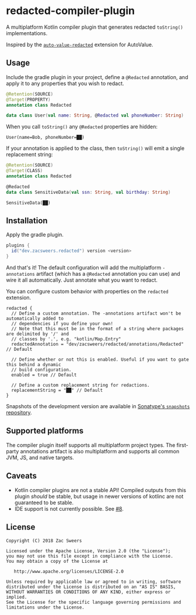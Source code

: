 redacted-compiler-plugin
========================

A multiplatform Kotlin compiler plugin that generates redacted `toString()` implementations.

Inspired by the [`auto-value-redacted`](https://github.com/square/auto-value-redacted) extension for AutoValue.

## Usage

Include the gradle plugin in your project, define a `@Redacted` annotation, and apply it to any
properties that you wish to redact.

```kotlin
@Retention(SOURCE)
@Target(PROPERTY)
annotation class Redacted

data class User(val name: String, @Redacted val phoneNumber: String)
```

When you call `toString()` any `@Redacted` properties are hidden:

```
User(name=Bob, phoneNumber=██)
```

If your annotation is applied to the class, then `toString()` will emit a single replacement string:

```kotlin
@Retention(SOURCE)
@Target(CLASS)
annotation class Redacted

@Redacted
data class SensitiveData(val ssn: String, val birthday: String)
```

```
SensitiveData(██)
```

## Installation

Apply the gradle plugin.

```gradle
plugins {
  id("dev.zacsweers.redacted") version <version>
}
```

And that's it! The default configuration will add the multiplatform `-annotations` artifact (which has a
`@Redacted` annotation you can use) and wire it all automatically. Just annotate what you want to
redact.

You can configure custom behavior with properties on the `redacted` extension.

```
redacted {
  // Define a custom annotation. The -annotations artifact won't be automatically added to
  // dependencies if you define your own!
  // Note that this must be in the format of a string where packages are delimited by '/' and 
  // classes by '.', e.g. "kotlin/Map.Entry"
  redactedAnnotation = "dev/zacsweers/redacted/annotations/Redacted" // Default

  // Define whether or not this is enabled. Useful if you want to gate this behind a dynamic
  // build configuration.
  enabled = true // Default

  // Define a custom replacement string for redactions.
  replacementString = "██" // Default
}
```

Snapshots of the development version are available in [Sonatype's `snapshots` repository][snapshots].

## Supported platforms

The compiler plugin itself supports all multiplatform project types. The first-party annotations artifact is also
multiplatform and supports all common JVM, JS, and native targets.

## Caveats

- Kotlin compiler plugins are not a stable API! Compiled outputs from this plugin _should_ be stable,
but usage in newer versions of kotlinc are not guaranteed to be stable.
- IDE support is not currently possible. See [#8](https://github.com/ZacSweers/redacted-compiler-plugin/issues/8).

License
-------

    Copyright (C) 2018 Zac Sweers

    Licensed under the Apache License, Version 2.0 (the "License");
    you may not use this file except in compliance with the License.
    You may obtain a copy of the License at

       http://www.apache.org/licenses/LICENSE-2.0

    Unless required by applicable law or agreed to in writing, software
    distributed under the License is distributed on an "AS IS" BASIS,
    WITHOUT WARRANTIES OR CONDITIONS OF ANY KIND, either express or implied.
    See the License for the specific language governing permissions and
    limitations under the License.

 [snapshots]: https://oss.sonatype.org/content/repositories/snapshots/
